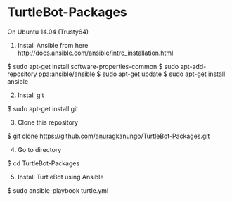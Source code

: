 # TurtleBot-Packages

On Ubuntu 14.04 (Trusty64)

1. Install Ansible from here http://docs.ansible.com/ansible/intro_installation.html

$ sudo apt-get install software-properties-common
$ sudo apt-add-repository ppa:ansible/ansible
$ sudo apt-get update
$ sudo apt-get install ansible

2. Install git

$ sudo apt-get install git

3. Clone this repository

$ git clone https://github.com/anuragkanungo/TurtleBot-Packages.git

4. Go to directory

$ cd TurtleBot-Packages

5. Install TurtleBot using Ansible

$ sudo ansible-playbook turtle.yml
